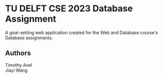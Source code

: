 # TU DELFT CSE 2023 Database Assignment
A goal-setting web application created for the Web and Database course's Database assignments.
## Authors
Timothy Axel <br>
Jiayi Wang